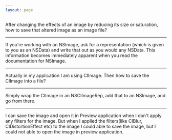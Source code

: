 ```yaml
---
layout: page
---
```


After changing the effects of an image by reducing its size or saturation, how to save that altered image as an image file?

----

If you're working with an NSImage, ask for a representation (which is given to you as an NSData) and write that out as you would any NSData. This information becomes immediately apparent when you read the documentation for NSImage.

----
Actually in my application I am using CIImage. Then how to save the CIImage into a file?

----

Simply wrap the CIImage in an NSCIImageRep, add that to an NSImage, and go from there.

----

I can save the image and open it in Preview application when I don't apply any filters for the image. But when I applied the filters(like CIBlur, CIDistortionEffect etc) to the image I could able to save the image, but I could not able to open the image in preview application.
